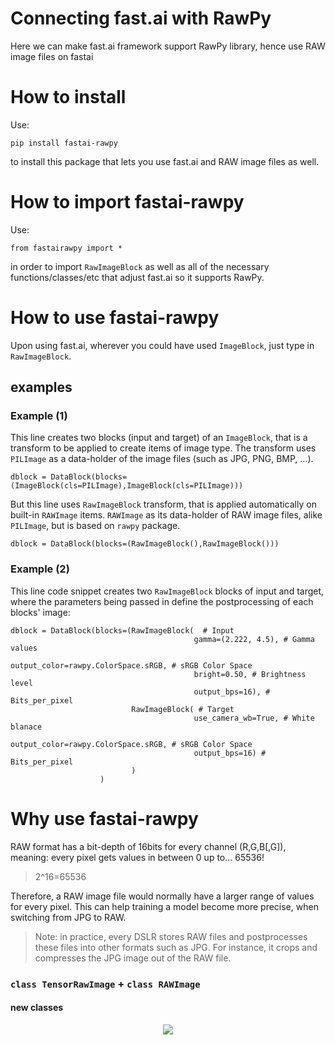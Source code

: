 # Connecting fast.ai with RawPy
Here we can make fast.ai framework support RawPy library, hence use RAW image files on fastai

# How to install
Use:

```pip install fastai-rawpy```

to install this package that lets you use fast.ai and RAW image files as well.

# How to import fastai-rawpy

Use:

```from fastairawpy import *```

in order to import `RawImageBlock` as well as all of the necessary functions/classes/etc that adjust fast.ai so it supports RawPy.

# How to use fastai-rawpy

Upon using fast.ai, wherever you could have used `ImageBlock`, just type in `RawImageBlock`.

## examples

### Example (1)

This line creates two blocks (input and target) of an `ImageBlock`, that is a transform to be applied to create items of image type. The transform uses `PILImage` as a data-holder of the image files (such as JPG, PNG, BMP, ...).

```
dblock = DataBlock(blocks=(ImageBlock(cls=PILImage),ImageBlock(cls=PILImage)))
```

But this line uses `RawImageBlock` transform, that is applied automatically on built-in `RAWImage` items. `RAWImage` as its data-holder of RAW image files, alike `PILImage`, but is based on `rawpy` package.

```
dblock = DataBlock(blocks=(RawImageBlock(),RawImageBlock()))
```

### Example (2)

This line code snippet creates two `RawImageBlock` blocks of input and target, where the parameters being passed in define the postprocessing of each blocks' image:

```
dblock = DataBlock(blocks=(RawImageBlock(  # Input
                                         gamma=(2.222, 4.5), # Gamma values
                                         output_color=rawpy.ColorSpace.sRGB, # sRGB Color Space
                                         bright=0.50, # Brightness level
                                         output_bps=16), # Bits_per_pixel 
                           RawImageBlock( # Target
                                         use_camera_wb=True, # White blanace
                                         output_color=rawpy.ColorSpace.sRGB, # sRGB Color Space
                                         output_bps=16) # Bits_per_pixel 
                           )
                    )
```

# Why use fastai-rawpy

RAW format has a bit-depth of 16bits for every channel (R,G,B[,G]), meaning: every pixel gets values in between 0 up to... 65536!
> 2^16=65536

Therefore, a RAW image file would normally have a larger range of values for every pixel. This can help training a model become more precise, when switching from JPG to RAW.
> Note: in practice, every DSLR stores RAW files and postprocesses these files into other formats such as JPG. For instance, it crops and compresses the JPG image out of the RAW file.

### `class TensorRawImage` + `class RAWImage`

#### new classes
<p align="center">
  <img src="./SVGs/TensorRawImage__.svg">
</p>
